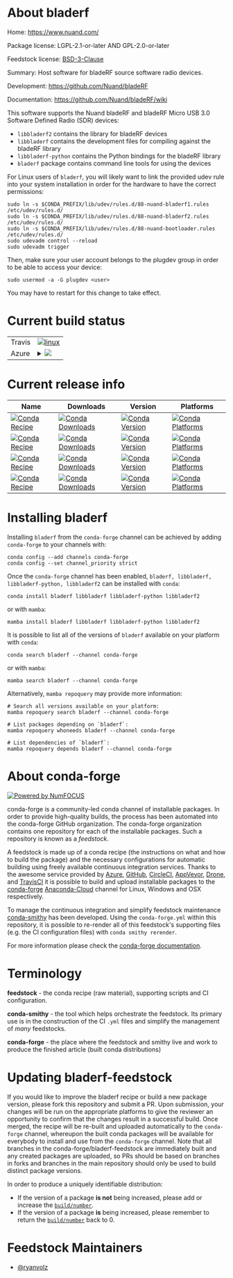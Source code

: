 About bladerf
=============

Home: https://www.nuand.com/

Package license: LGPL-2.1-or-later AND GPL-2.0-or-later

Feedstock license: [BSD-3-Clause](https://github.com/conda-forge/bladerf-feedstock/blob/main/LICENSE.txt)

Summary: Host software for bladeRF source software radio devices.

Development: https://github.com/Nuand/bladeRF

Documentation: https://github.com/Nuand/bladeRF/wiki

This software supports the Nuand bladeRF and bladeRF Micro USB 3.0 Software Defined Radio (SDR) devices:

  - `libbladerf2` contains the library for bladeRF devices
  - `libbladerf` contains the development files for compiling against the bladeRF library
  - `libbladerf-python` contains the Python bindings for the bladeRF library
  - `bladerf` package contains command line tools for using the devices

For Linux users of `bladerf`, you will likely want to link the provided udev rule into your system installation in order for the hardware to have the correct permissions:

    sudo ln -s $CONDA_PREFIX/lib/udev/rules.d/88-nuand-bladerf1.rules /etc/udev/rules.d/
    sudo ln -s $CONDA_PREFIX/lib/udev/rules.d/88-nuand-bladerf2.rules /etc/udev/rules.d/
    sudo ln -s $CONDA_PREFIX/lib/udev/rules.d/88-nuand-bootloader.rules /etc/udev/rules.d/
    sudo udevadm control --reload
    sudo udevadm trigger

Then, make sure your user account belongs to the plugdev group in order to be able to access your device:

    sudo usermod -a -G plugdev <user>

You may have to restart for this change to take effect.


Current build status
====================


<table><tr>
    <td>Travis</td>
    <td>
      <a href="https://app.travis-ci.com/conda-forge/bladerf-feedstock">
        <img alt="linux" src="https://img.shields.io/travis/com/conda-forge/bladerf-feedstock/main.svg?label=Linux">
      </a>
    </td>
  </tr>
    
  <tr>
    <td>Azure</td>
    <td>
      <details>
        <summary>
          <a href="https://dev.azure.com/conda-forge/feedstock-builds/_build/latest?definitionId=15921&branchName=main">
            <img src="https://dev.azure.com/conda-forge/feedstock-builds/_apis/build/status/bladerf-feedstock?branchName=main">
          </a>
        </summary>
        <table>
          <thead><tr><th>Variant</th><th>Status</th></tr></thead>
          <tbody><tr>
              <td>linux_64</td>
              <td>
                <a href="https://dev.azure.com/conda-forge/feedstock-builds/_build/latest?definitionId=15921&branchName=main">
                  <img src="https://dev.azure.com/conda-forge/feedstock-builds/_apis/build/status/bladerf-feedstock?branchName=main&jobName=linux&configuration=linux%20linux_64_" alt="variant">
                </a>
              </td>
            </tr><tr>
              <td>linux_aarch64</td>
              <td>
                <a href="https://dev.azure.com/conda-forge/feedstock-builds/_build/latest?definitionId=15921&branchName=main">
                  <img src="https://dev.azure.com/conda-forge/feedstock-builds/_apis/build/status/bladerf-feedstock?branchName=main&jobName=linux&configuration=linux%20linux_aarch64_" alt="variant">
                </a>
              </td>
            </tr><tr>
              <td>linux_ppc64le</td>
              <td>
                <a href="https://dev.azure.com/conda-forge/feedstock-builds/_build/latest?definitionId=15921&branchName=main">
                  <img src="https://dev.azure.com/conda-forge/feedstock-builds/_apis/build/status/bladerf-feedstock?branchName=main&jobName=linux&configuration=linux%20linux_ppc64le_" alt="variant">
                </a>
              </td>
            </tr><tr>
              <td>osx_64</td>
              <td>
                <a href="https://dev.azure.com/conda-forge/feedstock-builds/_build/latest?definitionId=15921&branchName=main">
                  <img src="https://dev.azure.com/conda-forge/feedstock-builds/_apis/build/status/bladerf-feedstock?branchName=main&jobName=osx&configuration=osx%20osx_64_" alt="variant">
                </a>
              </td>
            </tr><tr>
              <td>osx_arm64</td>
              <td>
                <a href="https://dev.azure.com/conda-forge/feedstock-builds/_build/latest?definitionId=15921&branchName=main">
                  <img src="https://dev.azure.com/conda-forge/feedstock-builds/_apis/build/status/bladerf-feedstock?branchName=main&jobName=osx&configuration=osx%20osx_arm64_" alt="variant">
                </a>
              </td>
            </tr><tr>
              <td>win_64</td>
              <td>
                <a href="https://dev.azure.com/conda-forge/feedstock-builds/_build/latest?definitionId=15921&branchName=main">
                  <img src="https://dev.azure.com/conda-forge/feedstock-builds/_apis/build/status/bladerf-feedstock?branchName=main&jobName=win&configuration=win%20win_64_" alt="variant">
                </a>
              </td>
            </tr>
          </tbody>
        </table>
      </details>
    </td>
  </tr>
</table>

Current release info
====================

| Name | Downloads | Version | Platforms |
| --- | --- | --- | --- |
| [![Conda Recipe](https://img.shields.io/badge/recipe-bladerf-green.svg)](https://anaconda.org/conda-forge/bladerf) | [![Conda Downloads](https://img.shields.io/conda/dn/conda-forge/bladerf.svg)](https://anaconda.org/conda-forge/bladerf) | [![Conda Version](https://img.shields.io/conda/vn/conda-forge/bladerf.svg)](https://anaconda.org/conda-forge/bladerf) | [![Conda Platforms](https://img.shields.io/conda/pn/conda-forge/bladerf.svg)](https://anaconda.org/conda-forge/bladerf) |
| [![Conda Recipe](https://img.shields.io/badge/recipe-libbladerf-green.svg)](https://anaconda.org/conda-forge/libbladerf) | [![Conda Downloads](https://img.shields.io/conda/dn/conda-forge/libbladerf.svg)](https://anaconda.org/conda-forge/libbladerf) | [![Conda Version](https://img.shields.io/conda/vn/conda-forge/libbladerf.svg)](https://anaconda.org/conda-forge/libbladerf) | [![Conda Platforms](https://img.shields.io/conda/pn/conda-forge/libbladerf.svg)](https://anaconda.org/conda-forge/libbladerf) |
| [![Conda Recipe](https://img.shields.io/badge/recipe-libbladerf--python-green.svg)](https://anaconda.org/conda-forge/libbladerf-python) | [![Conda Downloads](https://img.shields.io/conda/dn/conda-forge/libbladerf-python.svg)](https://anaconda.org/conda-forge/libbladerf-python) | [![Conda Version](https://img.shields.io/conda/vn/conda-forge/libbladerf-python.svg)](https://anaconda.org/conda-forge/libbladerf-python) | [![Conda Platforms](https://img.shields.io/conda/pn/conda-forge/libbladerf-python.svg)](https://anaconda.org/conda-forge/libbladerf-python) |
| [![Conda Recipe](https://img.shields.io/badge/recipe-libbladerf2-green.svg)](https://anaconda.org/conda-forge/libbladerf2) | [![Conda Downloads](https://img.shields.io/conda/dn/conda-forge/libbladerf2.svg)](https://anaconda.org/conda-forge/libbladerf2) | [![Conda Version](https://img.shields.io/conda/vn/conda-forge/libbladerf2.svg)](https://anaconda.org/conda-forge/libbladerf2) | [![Conda Platforms](https://img.shields.io/conda/pn/conda-forge/libbladerf2.svg)](https://anaconda.org/conda-forge/libbladerf2) |

Installing bladerf
==================

Installing `bladerf` from the `conda-forge` channel can be achieved by adding `conda-forge` to your channels with:

```
conda config --add channels conda-forge
conda config --set channel_priority strict
```

Once the `conda-forge` channel has been enabled, `bladerf, libbladerf, libbladerf-python, libbladerf2` can be installed with `conda`:

```
conda install bladerf libbladerf libbladerf-python libbladerf2
```

or with `mamba`:

```
mamba install bladerf libbladerf libbladerf-python libbladerf2
```

It is possible to list all of the versions of `bladerf` available on your platform with `conda`:

```
conda search bladerf --channel conda-forge
```

or with `mamba`:

```
mamba search bladerf --channel conda-forge
```

Alternatively, `mamba repoquery` may provide more information:

```
# Search all versions available on your platform:
mamba repoquery search bladerf --channel conda-forge

# List packages depending on `bladerf`:
mamba repoquery whoneeds bladerf --channel conda-forge

# List dependencies of `bladerf`:
mamba repoquery depends bladerf --channel conda-forge
```


About conda-forge
=================

[![Powered by
NumFOCUS](https://img.shields.io/badge/powered%20by-NumFOCUS-orange.svg?style=flat&colorA=E1523D&colorB=007D8A)](https://numfocus.org)

conda-forge is a community-led conda channel of installable packages.
In order to provide high-quality builds, the process has been automated into the
conda-forge GitHub organization. The conda-forge organization contains one repository
for each of the installable packages. Such a repository is known as a *feedstock*.

A feedstock is made up of a conda recipe (the instructions on what and how to build
the package) and the necessary configurations for automatic building using freely
available continuous integration services. Thanks to the awesome service provided by
[Azure](https://azure.microsoft.com/en-us/services/devops/), [GitHub](https://github.com/),
[CircleCI](https://circleci.com/), [AppVeyor](https://www.appveyor.com/),
[Drone](https://cloud.drone.io/welcome), and [TravisCI](https://travis-ci.com/)
it is possible to build and upload installable packages to the
[conda-forge](https://anaconda.org/conda-forge) [Anaconda-Cloud](https://anaconda.org/)
channel for Linux, Windows and OSX respectively.

To manage the continuous integration and simplify feedstock maintenance
[conda-smithy](https://github.com/conda-forge/conda-smithy) has been developed.
Using the ``conda-forge.yml`` within this repository, it is possible to re-render all of
this feedstock's supporting files (e.g. the CI configuration files) with ``conda smithy rerender``.

For more information please check the [conda-forge documentation](https://conda-forge.org/docs/).

Terminology
===========

**feedstock** - the conda recipe (raw material), supporting scripts and CI configuration.

**conda-smithy** - the tool which helps orchestrate the feedstock.
                   Its primary use is in the construction of the CI ``.yml`` files
                   and simplify the management of *many* feedstocks.

**conda-forge** - the place where the feedstock and smithy live and work to
                  produce the finished article (built conda distributions)


Updating bladerf-feedstock
==========================

If you would like to improve the bladerf recipe or build a new
package version, please fork this repository and submit a PR. Upon submission,
your changes will be run on the appropriate platforms to give the reviewer an
opportunity to confirm that the changes result in a successful build. Once
merged, the recipe will be re-built and uploaded automatically to the
`conda-forge` channel, whereupon the built conda packages will be available for
everybody to install and use from the `conda-forge` channel.
Note that all branches in the conda-forge/bladerf-feedstock are
immediately built and any created packages are uploaded, so PRs should be based
on branches in forks and branches in the main repository should only be used to
build distinct package versions.

In order to produce a uniquely identifiable distribution:
 * If the version of a package **is not** being increased, please add or increase
   the [``build/number``](https://docs.conda.io/projects/conda-build/en/latest/resources/define-metadata.html#build-number-and-string).
 * If the version of a package **is** being increased, please remember to return
   the [``build/number``](https://docs.conda.io/projects/conda-build/en/latest/resources/define-metadata.html#build-number-and-string)
   back to 0.

Feedstock Maintainers
=====================

* [@ryanvolz](https://github.com/ryanvolz/)

